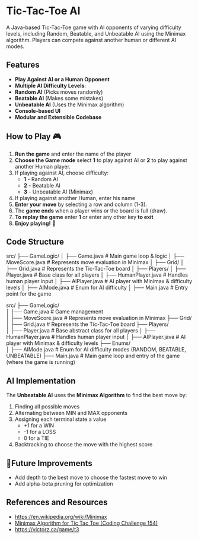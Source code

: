 # Tic-Tac-Toe AI

A Java-based Tic-Tac-Toe game with AI opponents of varying difficulty levels, including Random, Beatable, and Unbeatable AI using the Minimax algorithm. Players can compete against another human or different AI modes.

## Features 

-  **Play Against AI or a Human Opponent**  
-  **Multiple AI Difficulty Levels**:  
  - **Random AI**  (Picks moves randomly)  
  - **Beatable AI**  (Makes some mistakes)  
  - **Unbeatable AI**  (Uses the Minimax algorithm)  
-  **Console-based UI**  
-  **Modular and Extensible Codebase**  

## How to Play 🎮

1. **Run the game** and enter the name of the player
2. **Choose the Game mode** select **1** to play against AI or **2** to play against another Human player.
3. If playing against AI, choose difficulty:  
   - **1** - Random AI 
   - **2** - Beatable AI  
   - **3** - Unbeatable AI (Minimax)
4. If playing against another Human, enter his name
5. **Enter your move** by selecting a row and column (1-3).
6. The **game ends** when a player wins or the board is full (draw).
7. **To replay the game** enter **1** or enter any other key **to exit**
8. **Enjoy playing!** 🎉

## Code Structure 
src/ ├── GameLogic/ │ ├── Game.java # Main game loop & logic │ ├── MoveScore.java # Represents move evaluation in Minimax │ ├── Grid/ │ ├── Grid.java # Represents the Tic-Tac-Toe board │ ├── Players/ │ ├── Player.java # Base class for all players │ ├── HumanPlayer.java # Handles human player input │ ├── AIPlayer.java # AI player with Minimax & difficulty levels │ ├── AIMode.java # Enum for AI difficulty │ ├── Main.java # Entry point for the game

src/ 
├── GameLogic/           
│   ├── Game.java        # Game management  
│   ├── MoveScore.java   # Represents move evaluation in Minimax 
├── Grid/             
│   ├── Grid.java        # Represents the Tic-Tac-Toe board 
├── Players/             
│   ├── Player.java      # Base abstract class for all players 
│   ├── HumanPlayer.java # Handles human player input 
│   ├── AIPlayer.java    # AI player with Minimax & difficulty levels 
├── Enums/               
│   ├── AIMode.java      # Enum for AI difficulty modes (RANDOM, BEATABLE, UNBEATABLE) 
├── Main.java            # Main game loop and entry of the game (where the game is running) 

## AI Implementation

The **Unbeatable AI** uses the **Minimax Algorithm** to find the best move by:
1. Finding all possible moves
2. Alternating between MIN and MAX opponents
3. Assigning each terminal state a value
   - +1 for a WIN
   - -1 for a LOSS
   - 0 for a TIE
4. Backtracking to choose the move with the highest score

## 📌Future Improvements
- Add depth to the best move to choose the fastest move to win
- Add alpha-beta pruning for optimization

## References and Resources
- https://en.wikipedia.org/wiki/Minimax
- [Minimax Algorithm for Tic Tac Toe (Coding Challenge 154)](https://www.youtube.com/watch?v=trKjYdBASyQ&t=3s)
- https://victorz.ca/game/t3
